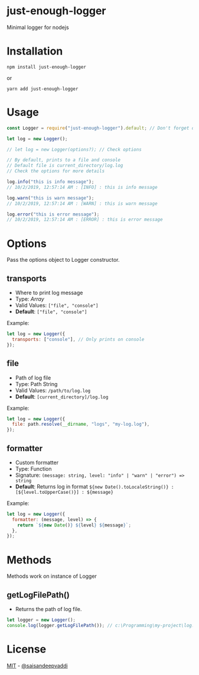 # just-enough-logger

Minimal logger for nodejs

# Installation

`npm install just-enough-logger`

or

`yarn add just-enough-logger`

# Usage

```js
const Logger = require("just-enough-logger").default; // Don't forget default;

let log = new Logger();

// let log = new Logger(options?); // Check options

// By default, prints to a file and console
// Default file is current_directory/log.log
// Check the options for more details

log.info("this is info message");
// 10/2/2019, 12:57:14 AM : [INFO] : this is info message

log.warn("this is warn message");
// 10/2/2019, 12:57:14 AM : [WARN] : this is warn message

log.error("this is error message");
// 10/2/2019, 12:57:14 AM : [ERROR] : this is error message
```

# Options

Pass the options object to Logger constructor.

## transports

- Where to print log message
- Type: _Array_
- Valid Values: `["file", "console"]`
- **Default**: `["file", "console"]`

Example:

```js
let log = new Logger({
  transports: ["console"], // Only prints on console
});
```

## file

- Path of log file
- Type: Path String
- Valid Values: `/path/to/log.log`
- **Default**: `[current_directory]/log.log`

Example:

```js
let log = new Logger({
  file: path.resolve(__dirname, "logs", "my-log.log"),
});
```

## formatter

- Custom formatter
- Type: Function
- Signature: `(message: string, level: "info" | "warn" | "error") => string`
- **Default**: Returns log in format `${new Date().toLocaleString()} : [${level.toUpperCase()}] : ${message}`

Example:

```js
let log = new Logger({
  formatter: (message, level) => {
    return `${new Date()} ${level} ${message}`;
  },
});
```

# Methods

Methods work on instance of Logger

## getLogFilePath()

- Returns the path of log file.

```js
let logger = new Logger();
console.log(logger.getLogFilePath()); // c:\Programming\my-project\log.log
```

# License

[MIT](/LICENSE) - [@saisandeepvaddi](https://github.com/saisandeepvaddi)
